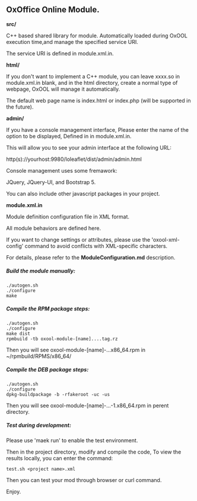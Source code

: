 ## OxOffice Online Module.

**src/**

C++ based shared library for module. Automatically loaded during OxOOL execution time,and manage the specified service URI.

The service URI is defined in module.xml.in.

**html/**

If you don't want to implement a C++ module, you can leave <load>xxxx.so<load> in module.xml.in blank, and in the html directory, create a normal type of webpage, OxOOL will manage it automatically.

The default web page name is index.html or index.php (will be supported in the future).

**admin/**

If you have a console management interface, Please enter the name of the option to be displayed, Defined in <adminItem> in module.xml.in.

This will allow you to see your admin interface at the following URL:

http(s)://yourhost:9980/loleaflet/dist/admin/admin.html

Console management uses some fremawork:

JQuery, JQuery-UI, and Bootstrap 5.

You can also include other javascript packages in your project.

**module.xml.in**

Module definition configuration file in XML format.

All module behaviors are defined here.

If you want to change settings or attributes, please use the 'oxool-xml-config' command to avoid conflicts with XML-specific characters.

For details, please refer to the __ModuleConfiguration.md__ description.

##### __Build the module manually:__

```
./autogen.sh
./configure
make
```

##### __Compile the RPM package steps:__

```
./autogen.sh
./configure
make dist
rpmbuild -tb oxool-module-[name]....tag.rz
```

Then you will see oxool-module-[name]-...x86_64.rpm in \~/rpmbuild/RPMS/x86_64/

##### __Compile the DEB package steps:__

```
./autogen.sh
./configure
dpkg-buildpackage -b -rfakeroot -uc -us
```

Then you will see oxool-module-[name]-...-1.x86_64.rpm in perent directory.

##### __Test during development:__

Please use 'maek run' to enable the test environment.

Then in the project directory, modify and compile the code, To view the results locally, you can enter the command:

```
test.sh <project name>.xml
```

Then you can test your mod through browser or curl command.

Enjoy.